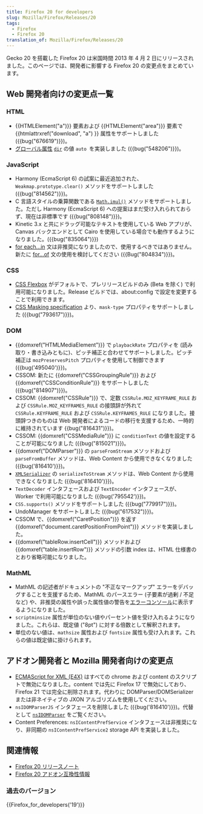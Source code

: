 ```yaml
---
title: Firefox 20 for developers
slug: Mozilla/Firefox/Releases/20
tags:
  - Firefox
  - Firefox 20
translation_of: Mozilla/Firefox/Releases/20
---
```

Gecko 20 を搭載した Firefox 20 は米国時間 2013 年 4 月 2 日にリリースされました。このページでは、開発者に影響する Firefox 20 の変更点をまとめています。

## Web 開発者向けの変更点一覧

### HTML

- {{HTMLElement("a")}} 要素および {{HTMLElement("area")}} 要素で {{htmlattrxref("download", "a") }} 属性をサポートしました ({{bug("676619")}})。
- [グローバル属性](/ja/docs/HTML/Global_attributes) [`dir`](/ja/docs/HTML/Global_attributes#attr-dir "/ja/docs/HTML/Global_attributes") の値 `auto `を実装しました ({{bug("548206")}})。

### JavaScript

- Harmony (EcmaScript 6) の試案に最近追加された、`Weakmap.prototype.clear()` メソッドをサポートしました ({{bug("814562")}})。
- C 言語スタイルの乗算関数である [`Math.imul()`](/ja/docs/JavaScript/Reference/Global_Objects/Math/imul "/ja/docs/JavaScript/Reference/Global_Objects/Math/imul") メソッドをサポートしました。ただし Harmony (EcmaScript 6) への提案はまだ受け入れられておらず、現在は非標準です ({{bug("808148")}})。
- Kinetic 3.x と共にドラッグ可能なテキストを使用している Web アプリが、Canvas バックエンドとして Cairo を使用している場合でも動作するようになりました。({{bug("835064")}})
- [for each...in](/ja/docs/JavaScript/Reference/Statements/for_each...in) 文は非推奨になりましたので、使用するべきではありません。新たに [for...of](/ja/docs/JavaScript/Reference/Statements/for...of) 文の使用を検討してください ({{Bug("804834")}})。

### CSS

- [CSS Flexbox](/ja/docs/CSS/Using_CSS_flexible_boxes) がデフォルトで、プレリリースビルドのみ (Beta を除く) で利用可能になりました。Release ビルドでは、about:config で設定を変更することで利用できます。
- [CSS Masking specification](https://dvcs.w3.org/hg/FXTF/raw-file/tip/masking/index.html) より、`mask-type` プロパティをサポートしました ({{bug("793617")}})。

### DOM

- {{domxref("HTMLMediaElement")}} で `playbackRate` プロパティを (読み取り・書き込みともに)、ピッチ補正と合わせてサポートしました。ピッチ補正は `mozPreservesPitch` プロパティを使用して制御できます ({{bug('495040')}})。
- CSSOM: 新たに {{domxref("CSSGroupingRule")}} および {{domxref("CSSConditionRule")}} をサポートしました ({{bug("814907")}})。
- CSSOM: {{domxref("CSSRule")}} で、定数 `CSSRule.MOZ_KEYFRAME_RULE` および `CSSRule.MOZ_KEYFRAMES_RULE` の接頭辞が外れて `CSSRule.KEYFRAME_RULE` および `CSSRule.KEYFRAMES_RULE` になりました。接頭辞つきのものは Web 開発者によるコードの移行を支援するため、一時的に維持されています {{bug("816431")}})。
- CSSOM: {{domxref("CSSMediaRule")}} に `conditionText` の値を設定することが可能になりました ({{bug("815021")}})。
- {{domxref("DOMParser")}} の `parseFromStream` メソッドおよび `parseFromBuffer` メソッドは、Web Content から使用できなくなりました ({{bug('816410')}})。
- [`XMLSerializer`](/ja/docs/XMLSerializer) の `serializeToStream` メソッドは、Web Content から使用できなくなりました ({{bug('816410')}})。
- `TextDecoder` インタフェースおよび `TextEncoder` インタフェースが、Worker で利用可能になりました ({{bug('795542')}})。
- `CSS.supports()` メソッドをサポートしました ({{bug("779917")}})。
- UndoManager をサポートしました ({{bug("617532")}})。
- CSSOM で、{{domxref("CaretPosition")}} を返す {{domxref("document.caretPositionFromPoint")}} メソッドを実装しました。
- {{domxref("tableRow.insertCell")}} メソッドおよび {{domxref("table.insertRow")}} メソッドの引数 index は、HTML 仕様書のとおり省略可能になりました。

### MathML

- MathML の記述者がドキュメントの "不正なマークアップ" エラーをデバッグすることを支援するため、MathML のパースエラー (子要素が過剰 / 不足など) や、非推奨の属性や誤った属性値の警告を[エラーコンソール](/ja/docs/Error_Console)に表示するようになりました。
- `scriptminsize` 属性が単位のない値やパーセント値を受け入れるようになりました。これらは、既定値 ("8pt") に対する倍数として解釈されます。
- 単位のない値は、`mathsize` 属性および `fontsize` 属性も受け入れます。これらの値は既定値に掛けられます。

## アドオン開発者と Mozilla 開発者向けの変更点

- [ECMAScript for XML (E4X)](/ja/docs/E4X) はすべての chrome および content のスクリプトで無効になりました。content では先に Firefox 17 で無効にしており、Firefox 21 では完全に削除されます。代わりに DOMParser/DOMSerializer または非ネイティブの JXON アルゴリズムを使用してください。
- `nsIDOMParserJS` インタフェースを削除しました ({{bug('816410')}})。代替として [`nsIDOMParser`](/ja/docs/nsIDOMParser "/ja/docs/nsIDOMParser") をご覧ください。
- Content Preferences: `nsIContentPrefService` インタフェースは非推奨になり、非同期の `nsIContentPrefService2` storage API を実装しました。

## 関連情報

- [Firefox 20 リリースノート](http://www.mozilla.jp/firefox/20.0/releasenotes/)
- [Firefox 20 アドオン互換性情報](https://dev.mozilla.jp/2013/03/firefox-20-addon-compatibility/)

### 過去のバージョン

{{Firefox_for_developers('19')}}
